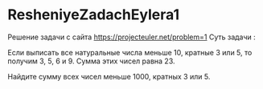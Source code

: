 # ResheniyeZadachEylera1
Решение задачи с сайта https://projecteuler.net/problem=1
Суть задачи :

Если выписать все натуральные числа меньше 10, кратные 3 или 5, то получим 3, 5, 6 и 9. Сумма этих чисел равна 23.

Найдите сумму всех чисел меньше 1000, кратных 3 или 5.
